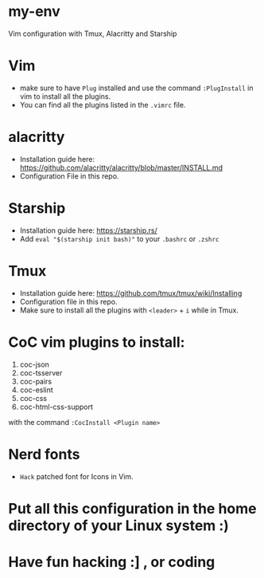 # my-env

Vim configuration with Tmux, Alacritty and Starship

# Vim

  - make sure to have `Plug` installed and use the command `:PlugInstall` in vim to install all the plugins.
  - You can find all the plugins listed in the `.vimrc` file.

# alacritty

  - Installation guide here: https://github.com/alacritty/alacritty/blob/master/INSTALL.md
  - Configuration File in this repo.

# Starship

  - Installation guide here: https://starship.rs/
  - Add `eval "$(starship init bash)"` to your `.bashrc` or `.zshrc`

# Tmux

  - Installation guide here: https://github.com/tmux/tmux/wiki/Installing
  - Configuration file in this repo.
  - Make sure to install all the plugins with `<leader>` + `i` while in Tmux.

# CoC vim plugins to install:

  1. coc-json
  2. coc-tsserver
  3. coc-pairs  
  4. coc-eslint
  5. coc-css
  6. coc-html-css-support

with the command `:CocInstall <Plugin name>`

# Nerd fonts

  - `Hack` patched font for Icons in Vim.
  
  
# Put all this configuration in the home directory of your Linux system :)


# Have fun hacking :]  , or coding


